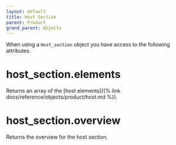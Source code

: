 ```yaml
---
layout: default
title: Host Section
parent: Product
grand_parent: Objects
---
```


When using a `Host_section` object you have access to the following attributes.

# host_section.elements

Returns an array of the [host elements]({% link docs/reference/objects/product/host.md %}).

# host_section.overview

Returns the overview for the host section.
